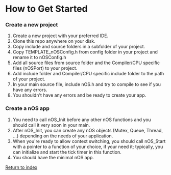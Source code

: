 # How to Get Started

### Create a new project

1. Create a new project with your preferred IDE.
2. Clone this repo anywhere on your disk.
3. Copy include and source folders in a subfolder of your project.
4. Copy TEMPLATE_nOSConfig.h from config folder in your project and rename it to nOSConfig.h
5. Add all source files from source folder and the Compiler/CPU specific files (nOSPort) to your project.
6. Add include folder and Compiler/CPU specific include folder to the path of your project.
7. In your main source file, include nOS.h and try to compile to see if you have any errors.
8. You shouldn't have any errors and be ready to create your app.

### Create a nOS app

1. You need to call nOS_Init before any other nOS functions and you should call it very soon in your main.
2. After nOS_Init, you can create any nOS objects (Mutex, Queue, Thread, ...) depending on the needs of your application.
3. When you're ready to allow context switching, you should call nOS_Start with a pointer to a function of your choice, if your need it; typically, you can initialize and start the tick timer in this function.
4. You should have the minimal nOS app.

[Return to index](https://github.com/jimtremblay/nOS/blob/master/doc/index.md)
